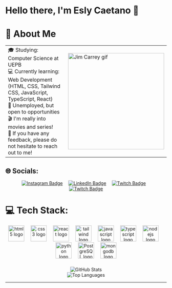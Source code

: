 # Hello there, I'm Esly Caetano 👋

# 🥸 About Me

<table>
  <tr>
    <td>
🎓 Studying: Computer Science at UEPB<br>
💻 Currently learning: Web Development (HTML, CSS, Tailwind CSS, JavaScript, TypeScript, React)<br>
🔎 Unemployed, but open to opportunities<br>
🎬 I'm really into movies and series!<br>
💬 If you have any feedback, please do not hesitate to reach out to me!
    </td>
    <td>
      <img src="./.github/gif-jimCarrey.gif" width="300" alt="Jim Carrey gif"/>
    </td>
  </tr>
</table>


## 🌐 Socials:

<div align="center"> 
 <a href="https://instagram.com/_esly14" target="_blank"> <img src="https://img.icons8.com/?size=75&id=Xy10Jcu1L2Su&format=png&color=000000" alt="Instagram Badge" /></a> <img width="10"/>
 <a href="https://linkedin.com/in/eslycaetano14" target="_blank"> <img src="https://img.icons8.com/?size=75&id=xuvGCOXi8Wyg&format=png&color=000000" alt="LinkedIn Badge" /></a> <img width="10"/>
 <a href="mailto:eslycaetano.dev@gmail.com" target="_blank"> <img src="https://img.icons8.com/?size=75&id=P7UIlhbpWzZm&format=png&color=000000" alt="Twitch Badge" /></a> <img width="10"/>
 <a href="https://twitch.tv/EslynMotoBoy" target="_blank"> <img src="https://img.icons8.com/?size=75&id=7qFfaszJSlTs&format=png&color=000000" alt="Twitch Badge" /></a>
</div>

# 💻 Tech Stack:

<div align="center"> 
 <img src="https://cdn.jsdelivr.net/gh/devicons/devicon/icons/html5/html5-original.svg" height="50" alt="html5 logo" />  <img width="12"/> 
 <img src="https://cdn.jsdelivr.net/gh/devicons/devicon/icons/css3/css3-original.svg" height="50" alt="css3 logo" /> <img width="12"/> 
 <img src="https://cdn.jsdelivr.net/gh/devicons/devicon/icons/react/react-original.svg" height="50" alt="react logo" /> <img width="12"/>
 <!-- Styling Framework --> 
  <img src="https://cdn.jsdelivr.net/gh/devicons/devicon@latest/icons/tailwindcss/tailwindcss-original.svg" height="50" alt="tailwind logo" /> <img width="12"/>
 <!-- JavaScript & TypeScript --> 
 <img src="https://cdn.jsdelivr.net/gh/devicons/devicon/icons/javascript/javascript-original.svg" height="50" alt="javascript logo" /> <img width="12"/>
 <img src="https://cdn.jsdelivr.net/gh/devicons/devicon/icons/typescript/typescript-original.svg" height="50" alt="typescript logo" /> <img width="12"/>
 <img src="https://cdn.jsdelivr.net/gh/devicons/devicon/icons/nodejs/nodejs-original.svg" height="50" alt="nodejs logo" /> <img width="12"/>
 <img src="https://cdn.jsdelivr.net/gh/devicons/devicon/icons/python/python-original.svg" height="50" alt="python logo" /> <img width="12"/>
 <!-- Databases --> 
 <img src="https://cdn.jsdelivr.net/gh/devicons/devicon@latest/icons/postgresql/postgresql-original.svg" height="50" alt="PostgreSQL logo" /> <img width="12"/>
 <img src="https://cdn.jsdelivr.net/gh/devicons/devicon/icons/mongodb/mongodb-original.svg" height="50" alt="mongodb logo" />
</div>

###

<!--
# 📊 GitHub Stats:
![](https://github-readme-stats.vercel.app/api?username=eslycaetano&theme=gotham&hide_border=false&include_all_commits=false&count_private=false)<br/>
![](https://github-readme-streak-stats.herokuapp.com/?user=eslycaetano&theme=gotham&hide_border=false)<br/>
-->
<div align="center"> 
 <div>
 <img src="https://github-readme-stats.vercel.app/api?username=eslycaetano&theme=gotham&hide_border=false&include_all_commits=false&count_private=false" alt="GitHub Stats" />
 </div>
 <div> 
 <img src="https://github-readme-stats.vercel.app/api/top-langs/?username=eslycaetano&theme=gotham&hide_border=false&include_all_commits=false&count_private=false&layout=compact" alt="Top Languages" />
 </div>
</div>

---

<!--
[![](https://visitcount.itsvg.in/api?id=eslycaetano&icon=8&color=8)](https://visitcount.itsvg.in)
-->
<!-- Proudly created with GPRM ( https://gprm.itsvg.in ) -->
